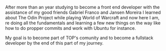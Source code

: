 After more than an year studying to become a front end developer
with the assistance of my good friends Gabriel Franco and Jansen Moreira
I learned about The Odin Project while playing World of Warcraft and now
here I am, re doing all the fundamentals and learning a few new things
on the way like how to do propper commits and work with Ubuntu for instance.

My goal is to become part of TOP's comunity and to become a fullstack
developer by the end of this part of my journey. 